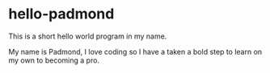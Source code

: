 # hello-padmond
This is a short hello world program in my name.

My name is Padmond, I love coding so I have a taken a bold step to learn on my own to becoming a pro.
